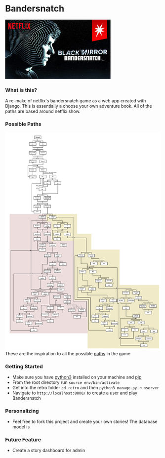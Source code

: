 # Bandersnatch

![Bandersnatch Picture](images/netflix.jpg)  

### What is this? 
A re-make of netflix's bandersnatch game as a web app created with Django. This is essentially a choose your own adventure book. All of the paths are based around netflix show. 

### Possible Paths

![Path](images/paths.jpg) 
These are the inspiration to all the possible [paths](https://www.polygon.com/2018/12/29/18159525/black-mirror-bandersnatch-all-endings-guide-netflix) in the game

### Getting Started
- Make sure you have [python3](https://www.python.org/download/releases/3.0/) installed on your machine and [pip](https://pip.pypa.io/en/stable/installing/)
- From the root directory run `source env/bin/activate`
- Get into the retro folder `cd retro` and then `python3 manage.py runserver`
- Navigate to `http://localhost:8000/` to create a user and play Bandersnatch

### Personalizing 
- Feel free to fork this project and create your own stories! The database model is 
<!--
### Usefull Development Commands 
- `source env/bin/activate`
- `python3 manage.py runserver`
- `python3 manage.py makemigrations`
- `python3 manage.py migrate`

### Admin User 
- User: `andybui`
- Password: `Fivestar54`
-->

### Future Feature
- Create a story dashboard for admin

